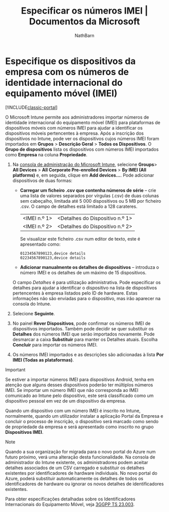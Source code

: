﻿---
title: "Especificar os números IMEI | Documentos da Microsoft"
description: "O Microsoft Intune permite aos administradores importar números IMEI para plataformas de dispositivos móveis para ajudar a identificar os dispositivos móveis pertencentes à empresa"
keywords: 
author: NathBarn
ms.author: nathbarn
manager: angrobe
ms.date: 03/22/2017
ms.topic: article
ms.prod: 
ms.service: microsoft-intune
ms.technology: 
ms.assetid: 1712bd39-562b-4409-9cec-155d5f4d8a39
ms.reviewer: dagerrit
ms.suite: ems
ms.custom: intune-classic
translationtype: Human Translation
ms.sourcegitcommit: 8b2bd3ecba0b597bc742ea08872ffe8fc58155cf
ms.openlocfilehash: 5d317c837d43d58b9ac4750fa6f0e054fe2ff7da
ms.lasthandoff: 04/24/2017


---

# <a name="specify-corporate-owned-devices-with-international-mobile-equipment-identity-imei-numbers"></a>Especifique os dispositivos da empresa com os números de identidade internacional do equipamento móvel (IMEI)

[!INCLUDE[classic-portal](../includes/classic-portal.md)]

O Microsoft Intune permite aos administradores importar números de identidade internacional do equipamento móvel (IMEI) para plataformas de dispositivos móveis com números IMEI para ajudar a identificar os dispositivos móveis pertencentes à empresa. Após a inscrição dos dispositivos no Intune, pode ver os dispositivos cujos números IMEI foram importados em **Grupos** > **Descrição Geral** > **Todos os Dispositivos**. O **Grupo de dispositivos** lista os dispositivos com números IMEI importados como **Empresa** na coluna **Propriedade**.

1. Na [consola de administração do Microsoft Intune](https://manage.microsoft.com), selecione **Groups**&gt; **All Devices** &gt; **All Corporate Pre-enrolled Devices** &gt; **By IMEI (All platforms)** e, em seguida, clique em **Add devices…**. Pode adicionar dispositivos de duas formas:

    -   **Carregar um ficheiro .csv que contenha números de série** – crie uma lista de valores separados por vírgulas (.csv) de duas colunas sem cabeçalho, limitada até 5 000 dispositivos ou 5 MB por ficheiro .csv. O campo de detalhes está limitado a 128 carateres. 

        |||
        |-|-|
        |&lt;IMEI n.º 1&gt;|&lt;Detalhes do Dispositivo n.º 1&gt;|
        |&lt;IMEI n.º 2&gt;|&lt;Detalhes do Dispositivo n.º 2&gt;|
        Se visualizar este ficheiro .csv num editor de texto, este é apresentado como:

        ```
        01234567890123,device details
        02234567890123,device details
        ```

    -   **Adicionar manualmente os detalhes de dispositivos** – introduza o número IMEI e os detalhes de um máximo de 15 dispositivos.

   O campo *Detalhes* é para utilização administrativa. Pode especificar os detalhes para ajudar a identificar o dispositivo na lista de dispositivos pertencentes à empresa listados pelo ID de hardware. Estas informações não são enviadas para o dispositivo, mas irão aparecer na consola do Intune.

2.   Selecione **Seguinte**.
3.  No painel **Rever Dispositivos**, pode confirmar os números IMEI de dispositivos importados. Também pode decidir se quer substituir os **Detalhes** dos números IMEI que serão importados novamente. Pode desmarcar a caixa **Substituir** para manter os Detalhes atuais. Escolha **Concluir** para importar os números IMEI.
4.  Os números IMEI importados e as descrições são adicionadas à lista **Por IMEI (Todas as plataformas)**.

> [!IMPORTANT]
> Se estiver a importar números IMEI para dispositivos Android, tenha em atenção que alguns desses dispositivos poderão ter múltiplos números IMEI. Se importar um número IMEI que não corresponda ao IMEI comunicado ao Intune pelo dispositivo, este será classificado como um dispositivo pessoal em vez de um dispositivo da empresa.

Quando um dispositivo com um número IMEI é inscrito no Intune, normalmente, quando um utilizador instalar a aplicação Portal da Empresa e concluir o processo de inscrição, o dispositivo será marcado como sendo de propriedade da empresa e será apresentado como inscrito no grupo **Dispositivos IMEI**.

>[!NOTE]
> Quando a sua organização for migrada para o novo portal do Azure num futuro próximo, verá uma alteração desta funcionalidade. Na consola de administrador do Intune existente, os administradores podem aceitar detalhes associados de um CSV carregado e substituir os detalhes existentes por identificadores de hardware individuais. No novo portal do Azure, poderá substituir automaticamente os detalhes de todos os identificadores de hardware ou ignorar os novos detalhes de identificadores existentes.

Para obter especificações detalhadas sobre os Identificadores Internacionais do Equipamento Móvel, veja [3GGPP TS 23.003](https://portal.3gpp.org/desktopmodules/Specifications/SpecificationDetails.aspx?specificationId=729).

